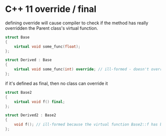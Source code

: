 # C++ 11 override / final

defining override will cause compiler to check if the method has really overridden the Parent class's virtual function.

```cpp
struct Base
{
    virtual void some_func(float);
};

struct Derived : Base
{
    virtual void some_func(int) override; // ill-formed - doesn't override a base class method
};
```

if it's defined as final, then no class can override it 

```cpp
struct Base2
{
    virtual void f() final;
};

struct Derived2 : Base2
{
    void f(); // ill-formed because the virtual function Base2::f has been marked final
};

```


